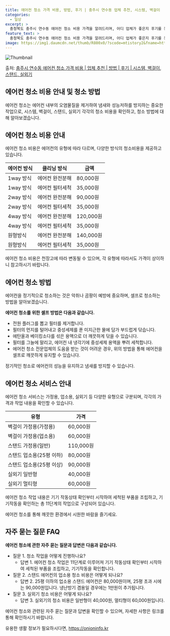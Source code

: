 ```yaml
---
title: 에어컨 청소 가격 비용, 방법, 후기 | 충주시 연수동 업체 추천, 시스템, 벽걸이
categories:
  - 일상
excerpt: >
  충청북도 충주시 연수동 에어컨 청소 비용 가격을 알려드리며, 어디 업체가 좋은지 후기를 통해 알아보겠습니다. 현재 글에서는 시스템, 벽걸이, 스탠드, 실외기 각각에 대해 청소 비용이 나와 있으니 참고하시면 되겠습니다. 에어컨 분해 청소 방법 보기 👈 클릭셀프 에어컨 청소 방법 보기👈 클릭충주시 연수동 에어컨 청소 비용시스템에어컨 방식클리닝방식금액1way 방식에어컨 완전분해80,000원1way 방식에어컨 필터세척35,000원2way 방식에어컨 완전분해90,000원2way 방식에어컨 필터세척35,000원4way 방식에어컨 완전분해120,000원4way 방식에어컨 필터세척35,000원원형방식에어컨 완전분해140,000원원형방식에어컨 필터세척35,000원에어컨 청소 견적 샘플 보기 👈 클릭에어컨 냄새의 원인에어..
feature_text: >
  충청북도 충주시 연수동 에어컨 청소 비용 가격을 알려드리며, 어디 업체가 좋은지 후기를 통해 알아보겠습니다. 현재 글에서는 시스템, 벽걸이, 스탠드, 실외기 각각에 대해 청소 비용이 나와 있으니 참고하시면 되겠습니다. 에어컨 분해 청소 방법 보기 👈 클릭셀프 에어컨 청소 방법 보기👈 클릭충주시 연수동 에어컨 청소 비용시스템에어컨 방식클리닝방식금액1way 방식에어컨 완전분해80,000원1way 방식에어컨 필터세척35,000원2way 방식에어컨 완전분해90,000원2way 방식에어컨 필터세척35,000원4way 방식에어컨 완전분해120,000원4way 방식에어컨 필터세척35,000원원형방식에어컨 완전분해140,000원원형방식에어컨 필터세척35,000원에어컨 청소 견적 샘플 보기 👈 클릭에어컨 냄새의 원인에어..
image: https://img1.daumcdn.net/thumb/R800x0/?scode=mtistory2&fname=https%3A%2F%2Fblog.kakaocdn.net%2Fdn%2FcjRHGD%2FbtsHzroIqvk%2Fgd8doXPfjPvrxKklVzXKI0%2Fimg.webp
---
```


![Thumbnail](https://img1.daumcdn.net/thumb/R800x0/?scode=mtistory2&fname=https%3A%2F%2Fblog.kakaocdn.net%2Fdn%2FcjRHGD%2FbtsHzroIqvk%2Fgd8doXPfjPvrxKklVzXKI0%2Fimg.webp)

<p>출처: <a href="https://onioninfo.kr/entry/%EC%B6%A9%EC%A3%BC%EC%8B%9C-%EC%97%B0%EC%88%98%EB%8F%99-%EC%97%90%EC%96%B4%EC%BB%A8-%EC%B2%AD%EC%86%8C-%EA%B0%80%EA%B2%A9-%EB%B9%84%EC%9A%A9-%EC%97%85%EC%B2%B4-%EC%B6%94%EC%B2%9C-%EB%B0%A9%EB%B2%95-%ED%9B%84%EA%B8%B0-%EC%8B%9C%EC%8A%A4%ED%85%9C-%EB%B2%BD%EA%B1%B8%EC%9D%B4-%EC%8A%A4%ED%83%A0%EB%93%9C-%EC%8B%A4%EC%99%B8%EA%B8%B0" rel="dofollow">충주시 연수동 에어컨 청소 가격 비용 | 업체 추천 | 방법 | 후기 | 시스템, 벽걸이, 스탠드, 실외기</a> </p>

## 에어컨 청소 비용 안내 및 청소 방법

에어컨 청소는 에어컨 내부의 오염물질을 제거하여 냄새와 성능저하를 방지하는 중요한 작업으로, 시스템, 벽걸이, 스탠드, 실외기 각각의 청소
비용을 확인하고, 청소 방법에 대해 알아보겠습니다.

## **에어컨 청소 비용 안내**

에어컨 청소 비용은 에어컨의 유형에 따라 다르며, 다양한 방식의 청소비용을 제공하고 있습니다.

**에어컨 방식** | **클리닝 방식** | **금액**  
---|---|---  
1way 방식 | 에어컨 완전분해 | 80,000원  
1way 방식 | 에어컨 필터세척 | 35,000원  
2way 방식 | 에어컨 완전분해 | 90,000원  
2way 방식 | 에어컨 필터세척 | 35,000원  
4way 방식 | 에어컨 완전분해 | 120,000원  
4way 방식 | 에어컨 필터세척 | 35,000원  
원형방식 | 에어컨 완전분해 | 140,000원  
원형방식 | 에어컨 필터세척 | 35,000원  
  
에어컨 청소 비용은 천장고에 따라 변동될 수 있으며, 각 유형에 따라서도 가격이 상이하니 참고하시기 바랍니다.

## **에어컨 청소 방법**

에어컨을 정기적으로 청소하는 것은 악취나 곰팡이 예방에 중요하며, 셀프로 청소하는 방법을 알아보겠습니다.

**에어컨 청소를 위한 셀프 방법은 다음과 같습니다.**

  * 전원 플러그를 뽑고 필터를 제거합니다.
  * 필터의 먼지를 털어내고 중성세제를 푼 미지근한 물에 담가 부드럽게 닦습니다.
  * 에탄올과 베이킹소다를 섞은 용액으로 더 깨끗하게 닦을 수 있습니다.
  * 필터를 그늘에 말리고, 에어컨 내 냉각기에 중성세제 용액을 뿌려 세척합니다.
  * 에어컨 청소 전문업체의 도움을 받는 것이 어려운 경우, 위의 방법을 통해 에어컨을 셀프로 깨끗하게 유지할 수 있습니다.

정기적인 청소로 에어컨의 성능을 유지하고 냄새를 방지할 수 있습니다.

## **에어컨 청소 서비스 안내**

에어컨 청소 서비스는 가정용, 업소용, 실외기 등 다양한 유형으로 구분되며, 각각의 가격과 작업 내용을 확인할 수 있습니다.

**유형** | **가격**  
---|---  
벽걸이 가정용(가정용) | 60,000원  
벽걸이 가정용(업소용) | 60,000원  
스탠드 가정용(일반) | 110,000원  
스탠드 업소용(25평 이하) | 80,000원  
스탠드 업소용(25평 이상) | 90,000원  
실외기 일반형 | 40,000원  
실외기 멀티형 | 60,000원  
  
에어컨 청소 작업 내용은 기기 작동상태 확인부터 시작하여 세척된 부품을 조립하고, 기기작동을 확인하는 총 11단계의 작업으로 구성되어
있습니다.

에어컨 청소를 통해 깨끗한 환경에서 시원한 바람을 즐기세요.

## **자주 묻는 질문 FAQ**

**에어컨 청소에 관한 자주 묻는 질문과 답변은 다음과 같습니다.**

  * 질문 1. 청소 작업을 어떻게 진행하나요? 
    * 답변 1. 에어컨 청소 작업은 11단계로 이루어져 기기 작동상태 확인부터 시작하여 세척된 부품을 조립하고, 기기작동을 확인합니다.
  * 질문 2. 스탠드 에어컨의 업소용 청소 비용은 어떻게 되나요? 
    * 답변 2. 25평 이하의 업소용 스탠드 에어컨은 80,000원이며, 25평 초과 시에는 90,000원입니다. 냉난방기 겸용일 경우에는 1만원이 추가됩니다.
  * 질문 3. 실외기 청소 비용은 어떻게 되나요? 
    * 답변 3. 실외기의 청소 비용은 일반형이 40,000원, 멀티형이 60,000원입니다.

에어컨 청소와 관련된 자주 묻는 질문과 답변을 확인할 수 있으며, 자세한 사항은 링크를 통해 확인하시기 바랍니다.

 

유용한 생활 정보가 필요하시다면, <a href="https://onioninfo.kr" rel="dofollow">https://onioninfo.kr</a>


